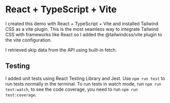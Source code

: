# React + TypeScript + Vite

I created this demo with React + TypeScript + Vite and installed Tailwind CSS as a vite plugin. This is the most seamless way to integrate Tailwind CSS with frameworks like React so I added the @tailwindcss/vite plugin to the vite configuration.

I retrieved skip data from the API using built-in fetch.

## Testing

I added unit tests using React Testing Library and Jest. Use `npm run test` to run tests normally in the terminal. To run tests in watch mode, run `npm run test:watch`, to see the code coverage, you need to run `npm run test:coverage`.

